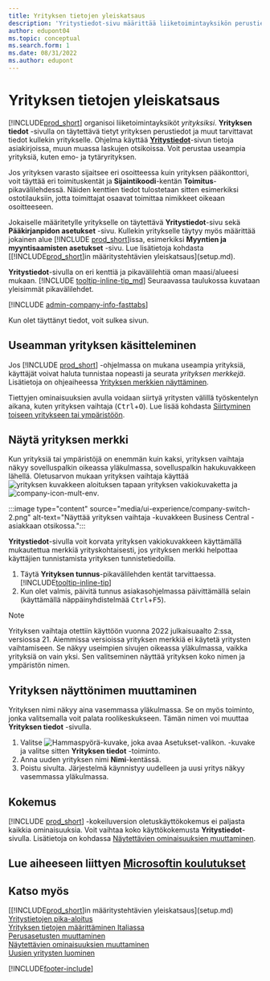 ```yaml
---
title: Yrityksen tietojen yleiskatsaus
description: 'Yritystiedot-sivu määrittää liiketoimintayksikön perustiedot, kuten nimen, osoitteen ja toimitustiedot.'
author: edupont04
ms.topic: conceptual
ms.search.form: 1
ms.date: 08/31/2022
ms.author: edupont
---
```


# <a name="company-information-overview"></a>Yrityksen tietojen yleiskatsaus

[!INCLUDE[prod_short](includes/prod_short.md)] organisoi liiketoimintayksiköt *yrityksiksi*. **Yrityksen tiedot** -sivulla on täytettävä tietyt yrityksen perustiedot ja muut tarvittavat tiedot kullekin yritykselle. Ohjelma käyttää [**Yritystiedot**](https://businesscentral.dynamics.com/?page=1)-sivun tietoja asiakirjoissa, muun muassa laskujen otsikoissa. Voit perustaa useampia yrityksiä, kuten emo- ja tytäryrityksen.  

Jos yrityksen varasto sijaitsee eri osoitteessa kuin yrityksen pääkonttori, voit täyttää eri toimituskentät ja **Sijaintikoodi**-kentän **Toimitus**-pikavälilehdessä. Näiden kenttien tiedot tulostetaan sitten esimerkiksi ostotilauksiin, jotta toimittajat osaavat toimittaa nimikkeet oikeaan osoitteeseen.  

Jokaiselle määritetylle yritykselle on täytettävä **Yritystiedot**-sivu sekä **Pääkirjanpidon asetukset** -sivu. Kullekin yritykselle täytyy myös määrittää jokainen alue [!INCLUDE [prod_short](includes/prod_short.md)]issa, esimerkiksi **Myyntien ja myyntisaamisten asetukset** -sivu. Lue lisätietoja kohdasta [[!INCLUDE[prod_short](includes/prod_short.md)]in määritystehtävien yleiskatsaus](setup.md).  

**Yritystiedot**-sivulla on eri kenttiä ja pikavälilehtiä oman maasi/alueesi mukaan. [!INCLUDE [tooltip-inline-tip_md](includes/tooltip-inline-tip_md.md)] Seuraavassa taulukossa kuvataan yleisimmät pikavälilehdet.

[!INCLUDE [admin-company-info-fasttabs](includes/admin-company-info-fasttabs.md)]

Kun olet täyttänyt tiedot, voit sulkea sivun.  

## <a name="working-with-multiple-companies"></a>Useamman yrityksen käsitteleminen

Jos [!INCLUDE [prod_short](includes/prod_short.md)] -ohjelmassa on mukana useampia yrityksiä, käyttäjät voivat haluta tunnistaa nopeasti ja seurata *yrityksen merkkejä*. Lisätietoja on ohjeaiheessa [Yrityksen merkkien näyttäminen](#badge).

Tiettyjen ominaisuuksien avulla voidaan siirtyä yritysten välillä työskentelyn aikana, kuten yrityksen vaihtaja (<kbd>Ctrl</kbd>+<kbd>O</kbd>). Lue lisää kohdasta [Siirtyminen toiseen yritykseen tai ympäristöön](ui-organization-switch.md).

## <a name="display-a-company-badge"></a><a name="badge"></a>Näytä yrityksen merkki

Kun yrityksiä tai ympäristöjä on enemmän kuin kaksi, yrityksen vaihtaja näkyy sovelluspalkin oikeassa yläkulmassa, sovelluspalkin hakukuvakkeen lähellä. Oletusarvon mukaan yrityksen vaihtaja käyttää ![yrityksen kuvakkeen aloituksen](media/ui-experience/company-icon.png "Näyttää yrityksen vaihtajan kuvakkeen, kun käytössä on yksittäinen ympäristö") tapaan yrityksen vakiokuvaketta ja ![company-icon-mult-env](media/ui-experience/company-icon-multi-env.png "Näyttää yrityksen vaihtajan kuvakkeen, kun käytössä on useita ympäristöjä").

:::image type="content" source="media/ui-experience/company-switch-2.png" alt-text="Näyttää yrityksen vaihtaja -kuvakkeen Business Central -asiakkaan otsikossa.":::  

**Yritystiedot**-sivulla voit korvata yrityksen vakiokuvakkeen käyttämällä mukautettua merkkiä yrityskohtaisesti, jos yrityksen merkki helpottaa käyttäjien tunnistamista yrityksen tunnistetiedoilla.

1. Täytä **Yrityksen tunnus**-pikavälilehden kentät tarvittaessa. [!INCLUDE[tooltip-inline-tip](includes/tooltip-inline-tip_md.md)]
2. Kun olet valmis, päivitä tunnus asiakasohjelmassa päivittämällä selain (käyttämällä näppäinyhdistelmää <kbd>Ctrl</kbd>+<kbd>F5</kbd>).  

> [!NOTE]
> Yrityksen vaihtaja otettiin käyttöön vuonna 2022 julkaisuaalto 2:ssa, versiossa 21. Aiemmissa versioissa yrityksen merkkiä ei käytetä yritysten vaihtamiseen. Se näkyy useimpien sivujen oikeassa yläkulmassa, vaikka yrityksiä on vain yksi. Sen valitseminen näyttää yrityksen koko nimen ja ympäristön nimen.

## <a name="change-company-display-name"></a>Yrityksen näyttönimen muuttaminen

Yrityksen nimi näkyy aina vasemmassa yläkulmassa. Se on myös toiminto, jonka valitsemalla voit palata roolikeskukseen. Tämän nimen voi muuttaa **Yrityksen tiedot** -sivulla.

1. Valitse ![Hammaspyörä-kuvake, joka avaa Asetukset-valikon.](media/ui-experience/settings_icon_small.png) -kuvake ja valitse sitten **Yrityksen tiedot** -toiminto.
2. Anna uuden yrityksen nimi **Nimi**-kentässä.
3. Poistu sivulta. Järjestelmä käynnistyy uudelleen ja uusi yritys näkyy vasemmassa yläkulmassa.

## <a name="experience"></a>Kokemus

[!INCLUDE [prod_short](includes/prod_short.md)] -kokeiluversion oletuskäyttökokemus ei paljasta kaikkia ominaisuuksia. Voit vaihtaa koko käyttökokemusta **Yritystiedot**-sivulla. Lisätietoja on kohdassa [Näytettävien ominaisuuksien muuttaminen](ui-experiences.md).  

## <a name="see-related-microsoft-training"></a>Lue aiheeseen liittyen [Microsoftin koulutukset](/training/modules/create-new-companies-dynamics-365-business-central/)

## <a name="see-also"></a>Katso myös

[[!INCLUDE[prod_short](includes/prod_short.md)]in määritystehtävien yleiskatsaus](setup.md)  
[Yritystietojen pika-aloitus](quick-start-company-information.md)  
[Yrityksen tietojen määrittäminen Italiassa](LocalFunctionality/Italy/how-to-set-up-company-information.md)  
[Perusasetusten muuttaminen](ui-change-basic-settings.md)  
[Näytettävien ominaisuuksien muuttaminen](ui-experiences.md)  
[Uusien yritysten luominen](about-new-company.md)  

[!INCLUDE[footer-include](includes/footer-banner.md)]
